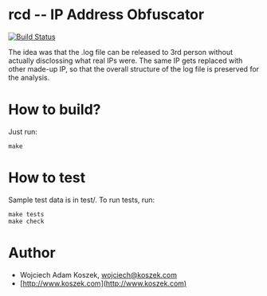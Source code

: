 # rcd -- IP Address Obfuscator

[![Build Status](https://travis-ci.org/wkoszek/rcd.svg)](https://travis-ci.org/wkoszek/rcd)

The idea was that the .log file can be released to 3rd person without
actually disclossing what real IPs were. The same IP gets replaced with
other made-up IP, so that the overall structure of the log file is preserved
for the analysis.

# How to build?

Just run:

	make

# How to test

Sample test data is in test/. To run tests, run:

	make tests
	make check

# Author

- Wojciech Adam Koszek, [wojciech@koszek.com](mailto:wojciech@koszek.com)
- [http://www.koszek.com](http://www.koszek.com)
